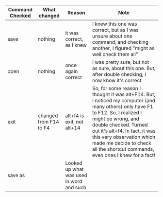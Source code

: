 |Command Checked|What changed|Reason| Note|
| ---    | ---   | ---     | --- |
| save | nothing | it was correct, as I knew |I knew this one was correct, but as I was unsure about one command, and checking another, I figured "might as well check them all"|
|open|nothing|once again correct| I was pretty sure, but not as sure, about this one. But, after double checking, I now know it's correct |
|exit|changed from F14 to F4|alt+f4 is exit, not alt+14|So, for some reason I thought it was alt+F14. But, I noticed my computer (and many others) only have F1 to F12. So, I realized I might be wrong, and double checked. Turned out it's alt+f4. In fact, it was this very observation which made me decide to check all the shortcut commands, even ones I knew for a fact!|
|save as||Looked up what was used in word and such|||